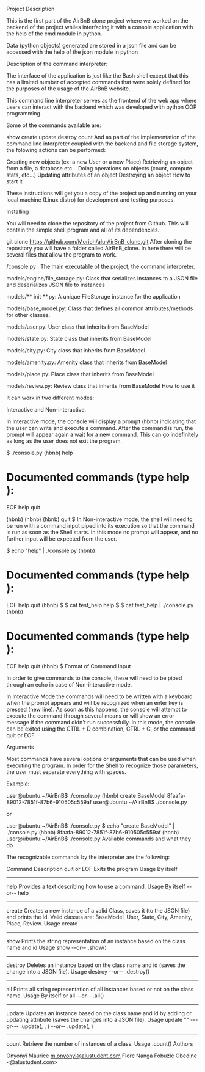 Project Description

This is the first part of the AirBnB clone project where we worked on the backend of the project whiles interfacing it with a console application with the help of the cmd module in python.

Data (python objects) generated are stored in a json file and can be accessed with the help of the json module in python

Description of the command interpreter:

The interface of the application is just like the Bash shell except that this has a limited number of accepted commands that were solely defined for the purposes of the usage of the AirBnB website.

This command line interpreter serves as the frontend of the web app where users can interact with the backend which was developed with python OOP programming.

Some of the commands available are:

show
create
update
destroy
count
And as part of the implementation of the command line interpreter coupled with the backend and file storage system, the folowing actions can be performed:

Creating new objects (ex: a new User or a new Place)
Retrieving an object from a file, a database etc…
Doing operations on objects (count, compute stats, etc…)
Updating attributes of an object
Destroying an object
How to start it

These instructions will get you a copy of the project up and running on your local machine (Linux distro) for development and testing purposes.

Installing

You will need to clone the repository of the project from Github. This will contain the simple shell program and all of its dependencies.

git clone https://github.com/Morioh/alu-AirBnB_clone.git
After cloning the repository you will have a folder called AirBnB_clone. In here there will be several files that allow the program to work.

/console.py : The main executable of the project, the command interpreter.

models/engine/file_storage.py: Class that serializes instances to a JSON file and deserializes JSON file to instances

models/** init **.py: A unique FileStorage instance for the application

models/base_model.py: Class that defines all common attributes/methods for other classes.

models/user.py: User class that inherits from BaseModel

models/state.py: State class that inherits from BaseModel

models/city.py: City class that inherits from BaseModel

models/amenity.py: Amenity class that inherits from BaseModel

models/place.py: Place class that inherits from BaseModel

models/review.py: Review class that inherits from BaseModel
How to use it

It can work in two different modes:

Interactive and Non-interactive.

In Interactive mode, the console will display a prompt (hbnb) indicating that the user can write and execute a command. After the command is run, the prompt will appear again a wait for a new command. This can go indefinitely as long as the user does not exit the program.

$ ./console.py
(hbnb) help

# Documented commands (type help <topic>):

EOF help quit

(hbnb)
(hbnb)
(hbnb) quit
$
In Non-interactive mode, the shell will need to be run with a command input piped into its execution so that the command is run as soon as the Shell starts. In this mode no prompt will appear, and no further input will be expected from the user.

$ echo "help" | ./console.py
(hbnb)

# Documented commands (type help <topic>):

EOF help quit
(hbnb)
$
$ cat test_help
help
$
$ cat test_help | ./console.py
(hbnb)

# Documented commands (type help <topic>):

EOF help quit
(hbnb)
$
Format of Command Input

In order to give commands to the console, these will need to be piped through an echo in case of Non-interactive mode.

In Interactive Mode the commands will need to be written with a keyboard when the prompt appears and will be recognized when an enter key is pressed (new line). As soon as this happens, the console will attempt to execute the command through several means or will show an error message if the command didn't run successfully. In this mode, the console can be exited using the CTRL + D combination, CTRL + C, or the command quit or EOF.

Arguments

Most commands have several options or arguments that can be used when executing the program. In order for the Shell to recognize those parameters, the user must separate everything with spaces.

Example:

user@ubuntu:~/AirBnB$ ./console.py
(hbnb) create BaseModel
8faafa-89012-7851f-87b6-910505c559af
user@ubuntu:~/AirBnB$ ./console.py

or

user@ubuntu:~/AirBnB$ ./console.py $ echo "create BaseModel" | ./console.py
(hbnb)
8faafa-89012-7851f-87b6-910505c559af
(hbnb)
user@ubuntu:~/AirBnB$ ./console.py
Available commands and what they do

The recognizable commands by the interpreter are the following:

Command Description
quit or EOF Exits the program
Usage By itself

---

help Provides a text describing how to use a command.
Usage By itself --or-- help <command>

---

create Creates a new instance of a valid Class, saves it (to the JSON file) and prints the id. Valid classes are: BaseModel, User, State, City, Amenity, Place, Review.
Usage create <class name>

---

show Prints the string representation of an instance based on the class name and id
Usage show <class name> <id> --or-- <class name>.show(<id>)

---

destroy Deletes an instance based on the class name and id (saves the change into a JSON file).
Usage destroy <class name> <id> --or-- .destroy()

---

all Prints all string representation of all instances based or not on the class name.
Usage By itself or all <class name> --or-- <class name>.all()

---

update Updates an instance based on the class name and id by adding or updating attribute (saves the changes into a JSON file).
Usage update <class name> <id> <attribute name> "<attribute value>" ---or--- <class name>.update(<id>, <attribute name>, <attribute value>) --or-- <class name>.update(<id>, <dictionary representation>)

---

count Retrieve the number of instances of a class.
Usage <class name>.count()
Authors

Onyonyi Maurice <m.onyonyi@alustudent.com>
Flore Nanga Fobuzie Obedine <@alustudent.com>
